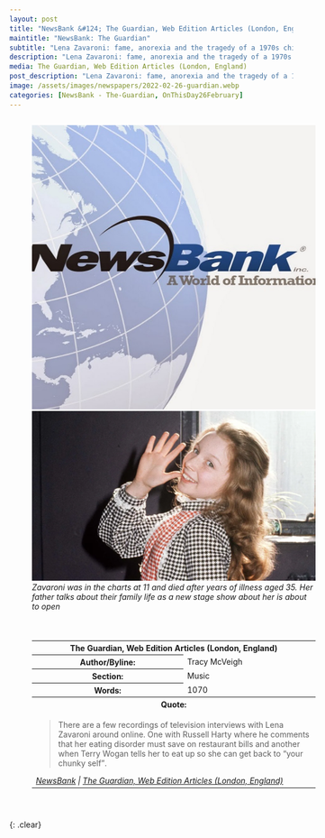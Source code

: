 ```yaml
---
layout: post
title: "NewsBank &#124; The Guardian, Web Edition Articles (London, England) &#124; 26 February 2020"
maintitle: "NewsBank: The Guardian"
subtitle: "Lena Zavaroni: fame, anorexia and the tragedy of a 1970s child star"
description: "Lena Zavaroni: fame, anorexia and the tragedy of a 1970s child star"
media: The Guardian, Web Edition Articles (London, England)
post_description: "Lena Zavaroni: fame, anorexia and the tragedy of a 1970s child star"
image: /assets/images/newspapers/2022-02-26-guardian.webp
categories: [NewsBank - The-Guardian, OnThisDay26February]
---
```


<figure class="fig1">
<img src="/assets/images/newspapers/NewsBank.jpg" class="full-width"/>
<BR />
<img src="/assets/images/newspapers/2022-02-26-guardian.webp" class="full-width" />
<figcaption>
<cite>Zavaroni was in the charts at 11 and died after years of illness aged 35. Her father talks about their family life as a new stage show about her is about to open</cite>
</figcaption>
</figure>

<figure class="fig2">
<table>
<tr>
<th colspan="2">The Guardian, Web Edition Articles (London, England)</th>
</tr>

<tr>
<th>Author/Byline:</th><td>Tracy McVeigh</td>
</tr>

<tr>
<th>Section:</th><td>Music</td>
</tr>

<tr>
<th>Words:</th><td>1070</td>
</tr>

<tr>
<th colspan="2">Quote:</th>
</tr>

<tr>
<td colspan="2">
<blockquote>There are a few recordings of television interviews with Lena Zavaroni around online. One with Russell Harty where he comments that her eating disorder must save on restaurant bills and another when Terry Wogan tells her to eat up so she can get back to “your chunky self”.</blockquote>
<cite><a href="https://infoweb.newsbank.com/apps/news/openurl?ctx_ver=z39.88-2004&rft_id=info%3Asid/infoweb.newsbank.com&svc_dat=UKNB&req_dat=55CA6C602C984FD8A3DCC6AF6BF4AE70&rft_val_format=info%3Aofi/fmt%3Akev%3Amtx%3Actx&rft_dat=document_id%3Anews%252F1887C1BFBAA751E0">NewsBank</a> &#124; <a href="https://www.theguardian.com/music/2022/feb/26/lena-zavaroni-fame-anorexia-and-the-tragedy-of-a-1970s-child-star?CMP=Share_AndroidApp_Other&fbclid=IwAR00xJse1ErUBPQ1qNAy7iDJYPfM4h5R4buWTf8W9SLLzW6RawJVmhHD_0k">The Guardian, Web Edition Articles (London, England)</a></cite></td>
</tr>

</table>
</figure>

<figure class="fig2">
</figure>

<br />{: .clear}

<style>
.fig1 {float:left; width:49%;}

.fig2 {float:right; width:49%;}

.fig3 {float:right; width:100%;}

figcaption {float:left; width:100%;}

@media screen and (orientation:portrait) {
.fig1, .fig2 {float:left; width:100%;}
figcaption {float:left; width:100%; margin-bottom: 10px;}
}
</style>

